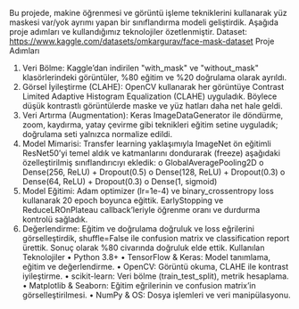 Bu projede, makine öğrenmesi ve görüntü işleme tekniklerini kullanarak yüz maskesi var/yok ayrımı yapan bir sınıflandırma modeli geliştirdik. Aşağıda proje adımları ve kullandığımız teknolojiler özetlenmiştir. Dataset: https://www.kaggle.com/datasets/omkargurav/face-mask-dataset
Proje Adımları
1.	Veri Bölme: Kaggle’dan indirilen "with_mask" ve "without_mask" klasörlerindeki görüntüler, %80 eğitim ve %20 doğrulama olarak ayrıldı.
2.	Görsel İyileştirme (CLAHE): OpenCV kullanarak her görüntüye Contrast Limited Adaptive Histogram Equalization (CLAHE) uyguladık. Böylece düşük kontrastlı görüntülerde maske ve yüz hatları daha net hale geldi.
3.	Veri Artırma (Augmentation): Keras ImageDataGenerator ile döndürme, zoom, kaydırma, yatay çevirme gibi teknikleri eğitim setine uyguladık; doğrulama seti yalnızca normalize edildi.
4.	Model Mimarisi: Transfer learning yaklaşımıyla ImageNet ön eğitimli ResNet50’yi temel aldık ve katmanlarını dondurarak (freeze) aşağıdaki özelleştirilmiş sınıflandırıcıyı ekledik:
o	GlobalAveragePooling2D
o	Dense(256, ReLU) + Dropout(0.5)
o	Dense(128, ReLU) + Dropout(0.3)
o	Dense(64, ReLU) + Dropout(0.3)
o	Dense(1, sigmoid)
5.	Model Eğitimi: Adam optimizer (lr=1e-4) ve binary_crossentropy loss kullanarak 20 epoch boyunca eğittik. EarlyStopping ve ReduceLROnPlateau callback’leriyle öğrenme oranı ve durdurma kontrolü sağladık.
6.	Değerlendirme: Eğitim ve doğrulama doğruluk ve loss eğrilerini görselleştirdik, shuffle=False ile confusion matrix ve classification report ürettik. Sonuç olarak %80 civarında doğruluk elde ettik.
Kullanılan Teknolojiler
•	Python 3.8+
•	TensorFlow & Keras: Model tanımlama, eğitim ve değerlendirme.
•	OpenCV: Görüntü okuma, CLAHE ile kontrast iyileştirme.
•	scikit-learn: Veri bölme (train_test_split), metrik hesaplama.
•	Matplotlib & Seaborn: Eğitim eğrilerinin ve confusion matrix’in görselleştirilmesi.
•	NumPy & OS: Dosya işlemleri ve veri manipülasyonu.

